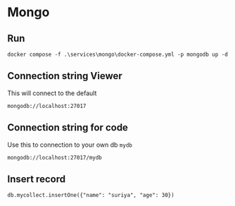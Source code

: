 # Mongo

## Run

```
docker compose -f .\services\mongo\docker-compose.yml -p mongodb up -d
```

## Connection string Viewer

This will connect to the default

```
mongodb://localhost:27017
```

## Connection string for code

Use this to connection to your own db ```mydb```

```
mongodb://localhost:27017/mydb
```

## Insert record

```
db.mycollect.insertOne({"name": "suriya", "age": 30})
```
